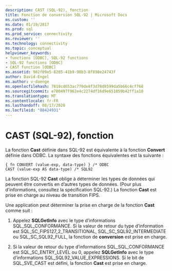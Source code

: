 ```yaml
---
description: CAST (SQL-92), fonction
title: Fonction de conversion SQL-92 | Microsoft Docs
ms.custom: ''
ms.date: 01/19/2017
ms.prod: sql
ms.prod_service: connectivity
ms.reviewer: ''
ms.technology: connectivity
ms.topic: conceptual
helpviewer_keywords:
- functions [ODBC], SQL-92 functions
- SQL-92 functions [ODBC]
- CAST function [ODBC]
ms.assetid: 982f09e5-8205-41b9-98b3-8f898e24743f
author: David-Engel
ms.author: v-daenge
ms.openlocfilehash: 7818cd653ac770de8f3d78d8599da5b66c4cf768
ms.sourcegitcommit: e700497f962e4c2274df16d9e651059b42ff1a10
ms.translationtype: MT
ms.contentlocale: fr-FR
ms.lasthandoff: 08/17/2020
ms.locfileid: "88424931"
---
```

# <a name="sql-92-cast-function"></a>CAST (SQL-92), fonction
La fonction **Cast** définie dans SQL-92 est équivalente à la fonction **Convert** définie dans ODBC. La syntaxe des fonctions équivalentes est la suivante :  
  
```  
{ fn CONVERT (value-exp, data-type) } /* ODBC  
CAST (value-exp AS data-type) /* SQL92  
```  
  
 La fonction SQL-92 **Cast** oblige à déterminer les types de données qui peuvent être convertis en d’autres types de données. (Pour plus d’informations, consultez la spécification SQL-92.) La fonction **Cast** est prise en charge au niveau de transition FIPS.  
  
 Une application peut déterminer la prise en charge de la fonction **Cast** comme suit :  
  
1.  Appelez **SQLGetInfo** avec le type d’informations SQL_SQL_CONFORMANCE. Si la valeur de retour du type d’information est SQL_SC_FIPS127_2_TRANSITIONAL, SQL_SC_SQL92_INTERMEDIATE ou SQL_SC_SQL92_FULL, la fonction de **conversion** est prise en charge.  
  
2.  Si la valeur de retour du type d’informations SQL_SQL_CONFORMANCE est SQL_SC_ENTRY_LEVEL ou 0, appelez **SQLGetInfo** avec le type d’informations SQL_SQL92_VALUE_EXPRESSIONS. Si le bit de SQL_SVE_CAST est défini, la fonction **Cast** est prise en charge.
